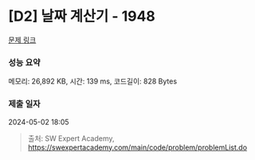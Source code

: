 # [D2] 날짜 계산기 - 1948 

[문제 링크](https://swexpertacademy.com/main/code/problem/problemDetail.do?contestProbId=AV5PnnU6AOsDFAUq) 

### 성능 요약

메모리: 26,892 KB, 시간: 139 ms, 코드길이: 828 Bytes

### 제출 일자

2024-05-02 18:05



> 출처: SW Expert Academy, https://swexpertacademy.com/main/code/problem/problemList.do